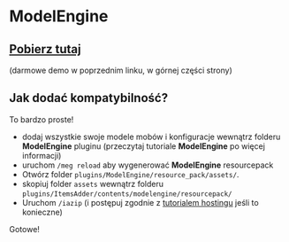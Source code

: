 # ModelEngine

## [Pobierz tutaj](https://www.spigotmc.org/resources/conxeptworks-model-engine%E2%80%94ultimate-entity-model-manager-1-14-1-17-1.79477/)

(darmowe demo w poprzednim linku, w górnej części strony)

## Jak dodać kompatybilność?

To bardzo proste!

* dodaj wszystkie swoje modele mobów i konfiguracje wewnątrz folderu **ModelEngine** pluginu (przeczytaj tutoriale **ModelEngine** po więcej informacji)
* uruchom `/meg reload` aby wygenerować **ModelEngine** resourcepack
* Otwórz folder `plugins/ModelEngine/resource_pack/assets/`.
* skopiuj folder `assets` wewnątrz folderu `plugins/ItemsAdder/contents/modelengine/resourcepack/`
* Uruchom `/iazip` (i postępuj zgodnie z [tutorialem hostingu](../../plugin-usage/resourcepack-hosting/) jeśli to konieczne)

Gotowe!
